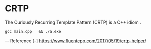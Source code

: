 # CRTP

The Curiously Recurring Template Pattern (CRTP) is a C++ idiom .

```shell
gcc main.cpp   && ./a.exe 
```

 -- Reference
 [-] <https://www.fluentcpp.com/2017/05/19/crtp-helper/>